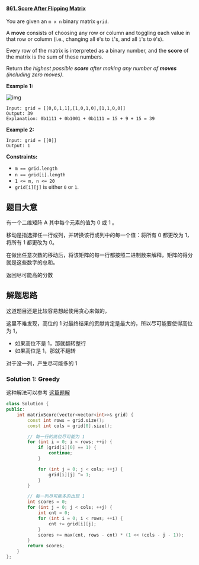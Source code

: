 #### [861. Score After Flipping Matrix](https://leetcode.cn/problems/score-after-flipping-matrix/)

You are given an `m x n` binary matrix `grid`.

A **move** consists of choosing any row or column and toggling each value in that row or column (i.e., changing all `0`'s to `1`'s, and all `1`'s to `0`'s).

Every row of the matrix is interpreted as a binary number, and the **score** of the matrix is the sum of these numbers.

Return *the highest possible **score** after making any number of **moves** (including zero moves)*.

 

**Example 1:**

![img](https://assets.leetcode.com/uploads/2021/07/23/lc-toogle1.jpg)

```
Input: grid = [[0,0,1,1],[1,0,1,0],[1,1,0,0]]
Output: 39
Explanation: 0b1111 + 0b1001 + 0b1111 = 15 + 9 + 15 = 39
```

**Example 2:**

```
Input: grid = [[0]]
Output: 1
```

 

**Constraints:**

- `m == grid.length`
- `n == grid[i].length`
- `1 <= m, n <= 20`
- `grid[i][j]` is either `0` or `1`.

## 题目大意

有一个二维矩阵 A 其中每个元素的值为 0 或 1 。

移动是指选择任一行或列，并转换该行或列中的每一个值：将所有 0 都更改为 1，将所有 1 都更改为 0。

在做出任意次数的移动后，将该矩阵的每一行都按照二进制数来解释，矩阵的得分就是这些数字的总和。

返回尽可能高的分数


## 解题思路

这道题目还是比较容易想起使用贪心来做的，

这里不难发现，高位的 1 对最终结果的贡献肯定是最大的，所以尽可能要使得高位为 1，

- 如果高位不是 1，那就翻转整行
- 如果高位是 1，那就不翻转

对于没一列，产生尽可能多的 1

### Solution 1: Greedy

这种解法可以参考 [这篇题解](https://leetcode.cn/problems/score-after-flipping-matrix/solution/fan-zhuan-ju-zhen-tan-xin-xin-lu-li-chen-21h7/)

````c++
class Solution {
public:
    int matrixScore(vector<vector<int>>& grid) {
        const int rows = grid.size();
        const int cols = grid[0].size();

        // 每一行的高位尽可能为 1
        for (int i = 0; i < rows; ++i) {
            if (grid[i][0] == 1) {
                continue;
            }

            for (int j = 0; j < cols; ++j) {
                grid[i][j] ^= 1;
            }
        }

        // 每一列尽可能多的出现 1
        int scores = 0;
        for (int j = 0; j < cols; ++j) {
            int cnt = 0;
            for (int i = 0; i < rows; ++i) {
                cnt += grid[i][j];
            }
            scores += max(cnt, rows - cnt) * (1 << (cols - j - 1));
        }
        return scores;
    }
};
````
